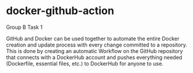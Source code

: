 # docker-github-action
Group B Task 1

GitHub and Docker can be used together to automate the entire Docker creation and update process with every change committed to a repository. This is done by creating an automatic Workflow on the GitHub repository that connects with a DockerHub account and pushes everything needed (Dockerfile, essential files, etc.) to DockerHub for anyone to use.

